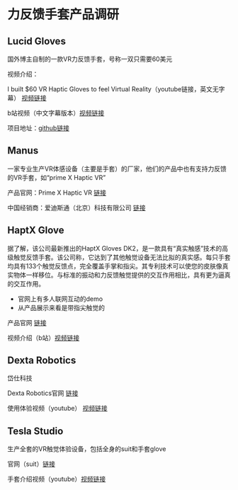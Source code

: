 # 力反馈手套产品调研

## Lucid Gloves

国外博主自制的一款VR力反馈手套，号称一双只需要60美元

视频介绍：

I built $60 VR Haptic Gloves to feel Virtual Reality（youtube链接，英文无字幕） [视频链接](https://youtu.be/ZTzn37Usa-U "视频链接")

b站视频（中文字幕版本）[视频链接](https://[www.bilibili.com/video/BV1dZ4y1U7hk?share_source=copy_web](http://www.bilibili.com/video/BV1dZ4y1U7hk?share_source=copy_web) "视频链接")

项目地址：[github链接](https://github.com/LucidVR/lucidgloves "github链接")

## Manus

一家专业生产VR体感设备（主要是手套）的厂家，他们的产品中也有支持力反馈的VR手套，如“prime X Haptic VR”

产品官网：Prime X Haptic VR [链接](https://[www.manus-vr.com/products/prime-x-haptic](http://www.manus-vr.com/products/prime-x-haptic) "链接")

中国经销商：爱迪斯通（北京）科技有限公司 [链接](http://[www.axis3d.com.cn/product/77-cn.html](http://www.axis3d.com.cn/product/77-cn.html) "链接")

## HaptX Glove

据了解，该公司最新推出的HaptX Gloves DK2，是一款具有“真实触感”技术的高级触觉反馈手套。该公司称，它达到了其他触觉设备无法比拟的真实感。每只手套均具有133个触觉反馈点，完全覆盖手掌和指尖。其专利技术可以使您的皮肤像真实物体一样移位。与标准的振动和力反馈触觉提供的交互作用相比，具有更为逼真的交互作用。

- 官网上有多人联网互动的demo
- 从产品展示来看是带指尖触觉的

产品官网 [链接](https://haptx.com/ "链接")

视频介绍（b站）[视频链接](https://[www.bilibili.com/video/BV1vK4y1H7L9?share_source=copy_web](http://www.bilibili.com/video/BV1vK4y1H7L9?share_source=copy_web) "链接")

## Dexta Robotics

岱仕科技

Dexta Robotics官网 [链接](https://www.dextarobotics.com/"链接")

使用体验视频（youtube） [视频链接](https://[www.youtube.com/watch?v=IYf-QAW27ao](http://www.youtube.com/watch?v=IYf-QAW27ao) "视频链接")

## Tesla Studio

生产全套的VR触觉体验设备，包括全身的suit和手套glove

官网（suit）[链接](https://teslasuit.io/the-suit/ "链接")

手套介绍视频（youtube）[视频链接](https://[www.youtube.com/watch?v=Cxm53MNCuRU](http://www.youtube.com/watch?v=Cxm53MNCuRU) "视频链接")
